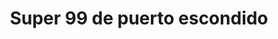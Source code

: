 ---
title: "Super 99 de puerto escondido"
url: /colon/super-99-de-puerto-escondido/
shop: supermercado
---